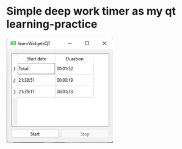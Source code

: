 # Simple deep work timer as my qt learning-practice

![alt text](https://github.com/AlexandrPirogov/deepWorkTimer_QtPractice/blob/master/gui.png?raw=true)
